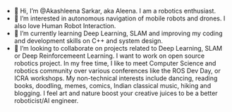- 👋 Hi, I’m @Akashleena Sarkar, aka Aleena. I am a robotics enthusiast.
- 👀 I’m interested in autonomous navigation of mobile robots and drones. I also love Human Robot Interaction.
- 🌱 I’m currently learning Deep Learning, SLAM and improving my coding and development skills on C++ and system design.
- 💞️ I’m looking to collaborate on projects related to Deep Learning, SLAM or Deep Reinforcemeent Learning. I want to work on open source robotics project. In my free time, I like to meet Computer Science and robotics community over various conferences like the ROS Dev Day, or ICRA workshops. My non-technical interests include dancing, reading books, doodling, memes, comics, Indian classical music, hiking and blogging. I feel art and nature boost your creative juices to be a better roboticist/AI engineer.


<!---
Akashleena/Akashleena is a ✨ special ✨ repository because its `README.md` (this file) appears on your GitHub profile.
You can click the Preview link to take a look at your changes.
--->
